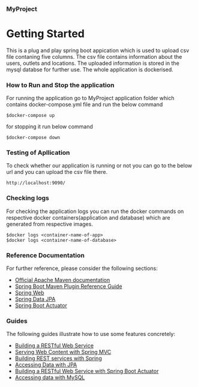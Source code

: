 ### MyProject

# Getting Started
This is a plug and play spring boot appication which is used to upload csv file contaning five columns.
The csv file contains information about the users, outlets and locations.
The uploaded information is stored in the mysql databse for further use.
The whole application is dockerised.

### How to Run and Stop the application
For running the application go to MyProject application folder which contains docker-compose.yml file and run the below command

    $docker-compose up

for stopping it run below command

    $docker-compose down

### Testing of Apllication
To check whether our application is running or not you can go to the below url and you can upload the csv file there.

    http://localhost:9090/
   
### Checking logs
For checking the application logs you can run the docker commands on respective docker containers(application and database) which are generated from respective images.

    $docker logs <container-name-of-app>
    $docker logs <container-name-of-database>

### Reference Documentation
For further reference, please consider the following sections:

* [Official Apache Maven documentation](https://maven.apache.org/guides/index.html)
* [Spring Boot Maven Plugin Reference Guide](https://docs.spring.io/spring-boot/docs/2.2.4.RELEASE/maven-plugin/)
* [Spring Web](https://docs.spring.io/spring-boot/docs/2.2.4.RELEASE/reference/htmlsingle/#boot-features-developing-web-applications)
* [Spring Data JPA](https://docs.spring.io/spring-boot/docs/2.2.4.RELEASE/reference/htmlsingle/#boot-features-jpa-and-spring-data)
* [Spring Boot Actuator](https://docs.spring.io/spring-boot/docs/2.2.4.RELEASE/reference/htmlsingle/#production-ready)

### Guides
The following guides illustrate how to use some features concretely:

* [Building a RESTful Web Service](https://spring.io/guides/gs/rest-service/)
* [Serving Web Content with Spring MVC](https://spring.io/guides/gs/serving-web-content/)
* [Building REST services with Spring](https://spring.io/guides/tutorials/bookmarks/)
* [Accessing Data with JPA](https://spring.io/guides/gs/accessing-data-jpa/)
* [Building a RESTful Web Service with Spring Boot Actuator](https://spring.io/guides/gs/actuator-service/)
* [Accessing data with MySQL](https://spring.io/guides/gs/accessing-data-mysql/)

